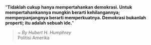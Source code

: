 "**Tidaklah cukup hanya mempertahankan demokrasi. Untuk mempertahankannya mungkin berarti kehilangannya; memperpanjangnya berarti memperkuatnya. Demokrasi bukanlah properti; itu adalah sebuah ide.**"

> ~ _By Hubert H. Humphrey_  
Politisi Amerika
